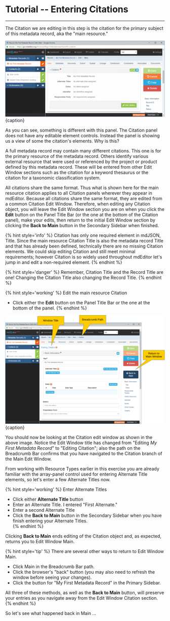 # Tutorial -- Entering Citations 
---

The <span class="md-panel">Citation</span> we are editing in this step is the citation for the primary subject of this metadata record, aka the "main resource."   

![Edit Window - Main - Main Resource Citation](/assets/tutorial/edit-window-main-citation-1.png){caption}

As you can see, something is different with this panel. The <span class="md-panel">Citation</span> panel does not have any editable element controls.  Instead the panel is showing us a view of some the citation's elements.  Why is this?

A full metadata record may contain many different citations.  This one is for the primary resource of the metadata record.  Others identify various external resource that were used or referenced by the project or product defined by this metadata record.  These will be entered from other <span class="md-window">Edit Window</span> sections such as the citation for a keyword thesaurus or the citation for a taxonomic classification system. 

All citations share the same format.  Thus what is shown here for the main resource citation applies to all <span class="md-panel">Citation</span> panels wherever they appear in mdEditor.  Because all citations share the same format, they are edited from a common <span class="md-window">Citation Edit Window</span>.  Therefore, when editing any <span class="md-panel">Citation</span> object, you will leave the <span class="md-window">Edit Window</span> section you are on when you click the <strong class="btn btn-success btn-xs"> <i class="fa fa-pencil"> </i> Edit</strong> button on the <span class="md-window">Panel Title Bar</span> (or the one at the bottom of the <span class="md-panel">Citation</span> panel), make your edits, then return to the initial <span class="md-window">Edit Window</span> section by clicking the <strong class="btn btn-primary btn-xs"><i class="fa fa-arrow-left"> </i> Back to Main</strong> button in the <span class="md-window">Secondary Sidebar</span> when finished. 

{% hint style='info' %}
  <span class="md-panel">Citation</span> has only one required element in mdJSON, <span class="md-element">Title</span>.  Since the main resource <span class="md-panel">Citation</span> <span class="md-element">Title</span> is also the metadata record <span class="md-element">Title</span> and that has already been defined, technically there are no missing <span class="md-panel">Citation</span> elements.  We could skip editing <span class="md-panel">Citation</span> and still meet minimal requirements; however <span class="md-panel">Citation</span> is so widely used throughout mdEditor let's jump in and edit a non-required element.
{% endhint %}  

{% hint style='danger' %}
  Remember, Citation Title and the Record Title are one! Changing the Citation Title also changing the Record Title. 
{% endhint %}

{% hint style='working' %}
  Edit the main resource <span class="md-panel">Citation</span>
  * Click either the <strong class="btn btn-success btn-xs"> <i class="fa fa-pencil"> </i> Edit</strong> button on the <span class="md-window">Panel Title Bar</span> or the one at the bottom of the panel.
{% endhint %}

![Edit Window - Citation](/assets/tutorial/edit-window-main-citation-2.png){caption}

You should now be looking at the <span class="md-section">Citation</span> edit window as shown in the above image.  Notice the <span class="md-window">Edit Window</span> title has changed from "Editing *My First Metadata Record*" to "Editing Citation"; also the path on the <span class="md-window">Breadcrumb Bar</span> confirms that you have navigated to the <span class="md-section">Citation</span> branch of the <span class="md-section">Main</span> <span class="md-window">Edit Window</span>.  

From working with <span class="md-panel">Resource Types</span> earlier in this exercise you are already familiar with the array-panel control used for entering <span class="md-element">Alternate Title</span> elements, so let's enter a few <span class="md-element">Alternate Titles</span> now.

{% hint style='working' %}
  Enter <span class="md-element">Alternate Titles</span>
  * Click either <strong class="btn btn-info btn-xs"> <i class="fa fa-plus"> </i> Alternate Title</strong> button
  * Enter an <span class="md-element">Alternate Title</span>. I entered "First Alternate."
  * Enter a second <span class="md-element">Alternate Title</span>
  * Click the <strong class="btn btn-primary btn-xs"><i class="fa fa-arrow-left"> </i> Back to Main</strong> button in the <span class="md-window">Secondary Sidebar</span> when you have finish entering your <span class="md-element">Alternate Titles</span>.  
{% endhint %}

Clicking <strong class="btn btn-primary btn-xs"><i class="fa fa-arrow-left"> </i> Back to Main</strong> ends editing of the <span class="md-panel">Citation</span> object and, as expected, returns you to <span class="md-window">Edit Window</span> <span class="md-section">Main</span>.

{% hint style='tip' %}
  There are several other ways to return to <span class="md-window">Edit Window</span> <span class="md-section">Main</span>. 
  * Click <span class="md-section">Main</span> in the <span class="md-window">Breadcrumb Bar</span> path.
  * Click the browser's "back" button (you may also need to refresh the window before seeing your changes).
  * Click the <strong class="btn btn-warning btn-xs"> <i class="fa fa-pencil"> </i></strong> button for "My First Metadata Record" in the <span class="md-window">Primary Sidebar</span>.
   
  All three of these methods, as well as the <strong class="btn btn-primary btn-xs"><i class="fa fa-arrow-left"> </i> Back to Main</strong> button, will preserve your entries as you navigate away from the <span class="md-window">Edit Window</span> <span class="md-section">Citation</span> section.
{% endhint %}

So let's see what happened back in <span class="md-section">Main</span> ...
